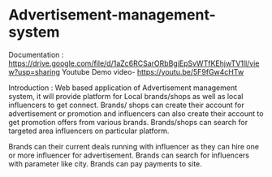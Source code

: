 # Advertisement-management-system

Documentation : https://drive.google.com/file/d/1aZc6RCSarORbBgiEpSvWTfKEhjwTV1ll/view?usp=sharing
Youtube Demo video- https://youtu.be/5F9fGw4cHTw   

Introduction : Web based application of Advertisement management system, it will provide platform for Local brands/shops as well as local influencers to get connect. 
Brands/ shops can create their account for advertisement or promotion and influencers can also create their account to get promotion offers from various brands. 
Brands/shops can search for targeted area influencers on particular platform.    

Brands can their current deals running with influencer as they can hire one or more influencer for advertisement.
Brands can search for influencers with parameter like city.
Brands can pay payments to site.     

